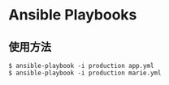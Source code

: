 # Ansible Playbooks

## 使用方法

```
$ ansible-playbook -i production app.yml
$ ansible-playbook -i production marie.yml
```
